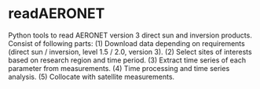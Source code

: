 # readAERONET
Python tools to read AERONET version 3 direct sun and inversion products.
Consist of following parts: 
(1) Download data depending on requirements (direct sun / inversion, level 1.5 / 2.0, version 3).
(2) Select sites of interests based on research region and time period.
(3) Extract time series of each parameter from measurements. 
(4) Time processing and time series analysis. 
(5) Collocate with satellite measurements. 
